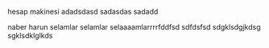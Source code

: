 hesap makinesi 
adadsdasd
sadasdas
sadadd

naber harun
selamlar selamlar selaaaamlarrrrfddfsd
sdfdsfsd
sdgklsdgjkdsg
sgklsdklglkds